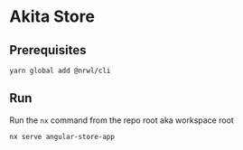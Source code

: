 # Akita Store

## Prerequisites

`yarn global add @nrwl/cli`

## Run

Run the `nx` command from the repo root aka workspace root

`nx serve angular-store-app`
